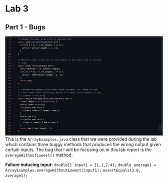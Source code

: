 # **Lab 3** 
## **Part 1 - Bugs**

![Image](faulty.png)
This is the `ArrayExamples.java` class that we were provided during the lab which contains three buggy methods that produces the wrong output given certain inputs. The bug that I will be focusing on in this lab report is the `averageWithoutLowest()` method.

**Faliure inducing input:** 
`double[] input1 = {1,1,2,4};`
`double average1 = ArrayExamples.averageWithoutLowest(input1);`
`assertEquals(3.0, average1);`
